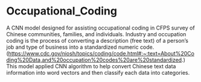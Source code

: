 # Occupational_Coding
A CNN model designed for assisting occupational coding in CFPS survey of Chinese communities, families, and individuals.
Industry and occupation coding is the process of converting a description (free text) of a person’s job and type of business into a standardized numeric code. (https://www.cdc.gov/niosh/topics/coding/code.html#:~:text=About%20Coding%20Data,and%20occupation%20codes%20are%20standardized.)
This model applied CNN algorithm to help convert Chinese text data information into word vectors and then classify each data into categories.
